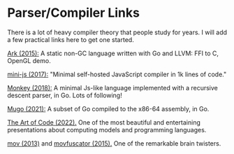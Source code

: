 # Parser/Compiler Links

There is a lot of heavy compiler theory that people study for years. I will add a few practical links here to get one started.

[Ark (2015):](https://github.com/ark-lang/ark) A static non-GC language written with Go and LLVM: FFI to C, OpenGL demo.

[mini-js (2017):](https://github.com/maierfelix/mini-js/tree/master) "Minimal self-hosted JavaScript compiler in 1k lines of code."

[Monkey (2018):](https://github.com/search?q=monkey+interpreter) A minimal Js-like language implemented with a recursive descent parser, in Go. Lots of following!

[Mugo (2021):](https://benhoyt.com/writings/mugo/) A subset of Go compiled to the x86-64 assembly, in Go.

[The Art of Code (2022).](https://www.youtube.com/watch?v=gwLQMuTspxE) One of the most beautiful and entertaining presentations about computing models and programming languages.

[mov (2013)](https://stackoverflow.com/questions/61048788/why-is-mov-turing-complete) and [movfuscator (2015).](https://github.com/Battelle/movfuscator) One of the remarkable brain twisters.
